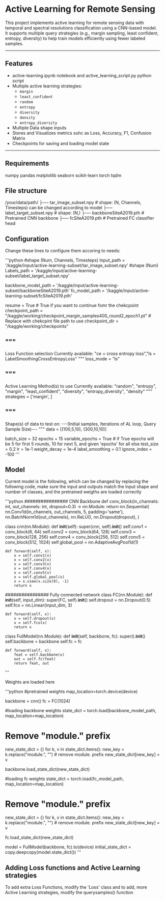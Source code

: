 # Active Learning for Remote Sensing

This project implements active learning for remote sensing data with temporal and spectral resolutions classification using a CNN-based model. It supports multiple query strategies (e.g., margin sampling, least confident, entropy, diversity) to help train models efficiently using fewer labeled samples.

---

## Features

- active-learning.ipynb notebook and active_learning_script.py python script
- Multiple active learning strategies:
  - `margin`
  - `least_confident`
  - `random`
  - `entropy`
  - `diversity`
  - `density`
  - `entropy_diversity`
- Multiple Data shape inputs
- Stores and Visualizes metrics suhc as Loss, Accuracy, F1, Confusion Matrix
- Checkpoints for saving and loading model state

---

## Requirements
numpy
pandas
matplotlib
seaborn
scikit-learn
torch
tqdm

## File structure
/your/data/path/
├── tar_image_subset.npy     # shape: (N, Channels, Timesteps) can be changed according to model
├── label_target_subset.npy  # shape: (N,)
├── backboneSiteA2019.pth    # Pretrained CNN backbone
├── fcSiteA2019.pth          # Pretrained FC classifier head

## Configuration

Change these lines to configure them accoring to needs:

'''python
#shape (Num, Channels, Timesteps)
Input_path = '/kaggle/input/active-learning-subset/tar_image_subset.npy' 
#shape (Num)
Labels_path = '/kaggle/input/active-learning-subset/label_target_subset.npy'

backbone_model_path = '/kaggle/input/active-learning-subset/backboneSiteA2019.pth'
fc_model_path = '/kaggle/input/active-learning-subset/fcSiteA2019.pth'

resume = True # True if you want to continue fomr the chekcpoint
checkpoint_path = "/kaggle/working/checkpoint_margin_samples400_round2_epoch1.pt"  # Replace with chekcpint file path to use
checkpoint_dir = "/kaggle/working/checkpoints" 

"""
----------------------------------------------------------------------------------------
Loss Function selection
Currently available:
"ce = cross entropy loss","ls = LabelSmoothingCrossEntropyLoss"
"""
loss_mode = "ls"

"""
---------------------------------------------------------------------------------------------
Active Learning Method(s) to use
Currently available:
"random", "entropy", "margin", "least_confident", "diversity", "entropy_diversity", "density"
"""
strategies = ['margin', ]

"""
----------------------------------------------------------------------------------------
Shape(s) of data to test on:
---(Initial samples, Iterations of AL loop, Query Sample Size)---
"""
data = [(100,5,10), (300,10,10)]

batch_size = 32
epochs = 15
variable_epochs = True # if True epochs will be 5 for first 5 rounds, 10 for next 5, and given 'epochs' for all else
test_size = 0.2
lr = 1e-1
weight_decay = 1e-4
label_smoothing = 0.1
ignore_index = -100
'''
## Model
Current model is the following, which can be changed by replacing the following code, make sure the input and outputs match the input shape and number of classes, and the pretrained weigths are loaded correctly

'''python 
################ CNN Backbone 
def conv_block(in_channels: int, out_channels: int, dropout=0.3) -> nn.Module:
    return nn.Sequential(
        nn.Conv1d(in_channels, out_channels, 5, padding='same'),
        nn.BatchNorm1d(out_channels),
        nn.ReLU(),
        nn.Dropout(dropout),
    )

class cnn(nn.Module):
    def __init__(self):
        super(cnn, self).__init__()
        self.conv1 = conv_block(6, 64)
        self.conv2 = conv_block(64, 128)
        self.conv3 = conv_block(128, 256)
        self.conv4 = conv_block(256, 512)
        self.conv5 = conv_block(512, 1024)
        self.global_pool = nn.AdaptiveAvgPool1d(1)

    def forward(self, x):
        x = self.conv1(x)
        x = self.conv2(x)
        x = self.conv3(x)
        x = self.conv4(x)
        x = self.conv5(x)
        x = self.global_pool(x)
        x = x.view(x.size(0), -1)
        return x

 
################ Fully connected network
class FC(nn.Module):
    def __init__(self, input_dim):
        super(FC, self).__init__()
        self.dropout = nn.Dropout(0.5)
        self.fco = nn.Linear(input_dim, 3)

    def forward(self, x):
        x = self.dropout(x)
        x = self.fco(x)
        return x



class FullModel(nn.Module):
    def __init__(self, backbone, fc):
        super().__init__()
        self.backbone = backbone
        self.fc = fc

    def forward(self, x):
        feat = self.backbone(x)
        out = self.fc(feat)
        return feat, out
        
'''

Weights are loaded here

'''python
#pretrained weights
map_location=torch.device(device)

backbone = cnn()
fc = FC(1024)

#loading backbone weights
state_dict = torch.load(backbone_model_path, map_location=map_location)
# Remove "module." prefix
new_state_dict = {}
for k, v in state_dict.items():
    new_key = k.replace("module.", "")  # remove module. prefix
    new_state_dict[new_key] = v

backbone.load_state_dict(new_state_dict)

#loading fc weights
state_dict = torch.load(fc_model_path, map_location=map_location)
# Remove "module." prefix
new_state_dict = {}
for k, v in state_dict.items():
    new_key = k.replace("module.", "")  # remove module. prefix
    new_state_dict[new_key] = v

fc.load_state_dict(new_state_dict)

model = FullModel(backbone, fc).to(device)
initial_state_dict = copy.deepcopy(model.state_dict())
'''

## Adding Loss functions and Active Learning strategies

To add extra Loss Functions, modify the 'Loss' class and to add, more Active Learning strategies, modify the querysamples() function


